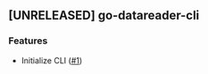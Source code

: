 ## [UNRELEASED] go-datareader-cli

### Features
- Initialize CLI ([#1](https://github.com/AleksanderWWW/go-datareader-cli/pull/1))
